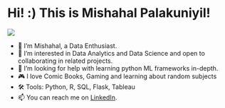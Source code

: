 # Hi! :) This is Mishahal Palakuniyil! 

![](https://visitor-badge.laobi.icu/badge?page_id=thebadcoder96.thebadcoder96) 

- 👋 I’m Mishahal, a Data Enthusiast.
- 🌱 I’m interested in Data Analytics and Data Science and open to collaborating in related projects.
- 🤔 I’m looking for help with learning python ML frameworks in-depth.
- 🎮 I love Comic Books, Gaming and learning about random subjects
- 🛠 Tools: Python, R, SQL, Flask, Tableau
- 📫 You can reach me on [LinkedIn](https://www.linkedin.com/in/mishalsalim/).
